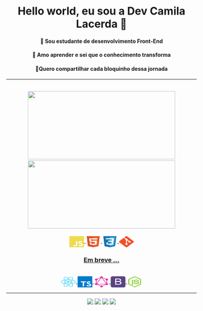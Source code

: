 <div align="center">
 
# Hello world, eu sou a Dev Camila Lacerda 🤗

#### 🌱 Sou estudante de desenvolvimento Front-End
#### 🧠 Amo aprender e sei que o conhecimento transforma
#### 🚀Quero compartilhar cada bloquinho dessa jornada
</div>

---

 <div  align="center" style="display: inline_block"><br>
  <a href="https://github.com/devcamila">
  <img height="180em" width="390em" src="https://github-readme-stats.vercel.app/api?username=devcamila&show_icons=true&theme=gruvbox&include_all_commits=true&count_private=true"/>
  <img height="180em" width="390em"  src="https://github-readme-stats.vercel.app/api/top-langs/?username=devcamila&layout=compact&langs_count=7&theme=gruvbox"/>
 </div>

  <div  align="center" style="display: inline_block"><br>
  <img align="center" alt="Rafa-Js" height="30" width="40" src="https://raw.githubusercontent.com/devicons/devicon/master/icons/javascript/javascript-plain.svg">  
  <img align="center" alt="Rafa-HTML" height="30" width="40" src="https://raw.githubusercontent.com/devicons/devicon/master/icons/html5/html5-original.svg">
  <img align="center" alt="Rafa-CSS" height="30" width="40" src="https://raw.githubusercontent.com/devicons/devicon/master/icons/css3/css3-original.svg">
  <img align="center" alt="devcamila-git" height="30" width="40" src="https://raw.githubusercontent.com/devicons/devicon/master/icons/git/git-plain.svg"><br />
  <h3 lign="center">       Em breve ...    </h3> <br />
  <img align="center" alt="Rafa-React" height="30" width="40" src="https://raw.githubusercontent.com/devicons/devicon/master/icons/react/react-original.svg">
  <img align="center" alt="Rafa-Ts" height="30" width="40" src="https://raw.githubusercontent.com/devicons/devicon/master/icons/typescript/typescript-plain.svg">
  <img align="center" alt="Caca-gra" height="30" width="40" src="https://raw.githubusercontent.com/devicons/devicon/9f4f5cdb393299a81125eb5127929ea7bfe42889/icons/graphql/graphql-plain.svg">
  <img align="center" alt="devCamila-Boot" height="30" width="40" src="https://raw.githubusercontent.com/devicons/devicon/master/icons/bootstrap/bootstrap-plain.svg">
  <img align="center" alt="node" height="30" width="40" src="https://raw.githubusercontent.com/devicons/devicon/9f4f5cdb393299a81125eb5127929ea7bfe42889/icons/nodejs/nodejs-plain.svg">
  </div> 
  
 ---
  
  <div align="center">
 </a>
    <a href="https://twitter.com/lacerda_cah" target="_blank"><img src="https://img.shields.io/badge/Twitter-1DA1F2?style=for-the-badge&logo=twitter&logoColor=white" target="_blank"></a>
  <a href="https://instagram.com/camilacerda3" target="_blank"><img src="https://img.shields.io/badge/-Instagram-%23E4405F?style=for-the-badge&logo=instagram&logoColor=white" target="_blank"></a>
  <a href = "mailto:camilacerda3@gmail.com"><img src="https://img.shields.io/badge/-Gmail-%23333?style=for-the-badge&logo=gmail&logoColor=white" target="_blank"></a>
  <a href="https://www.linkedin.com/in/camila-lacerda/
" target="_blank"><img src="https://img.shields.io/badge/-LinkedIn-%230077B5?style=for-the-badge&logo=linkedin&logoColor=white" target="_blank"></a> 
  

  
  <div>
      
 
